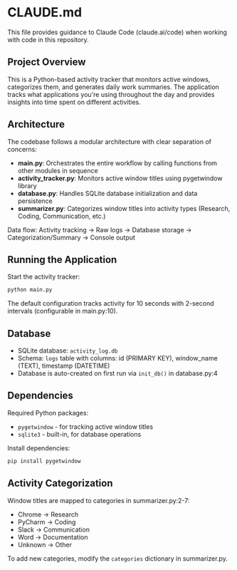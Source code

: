 # CLAUDE.md

This file provides guidance to Claude Code (claude.ai/code) when working with code in this repository.

## Project Overview

This is a Python-based activity tracker that monitors active windows, categorizes them, and generates daily work summaries. The application tracks what applications you're using throughout the day and provides insights into time spent on different activities.

## Architecture

The codebase follows a modular architecture with clear separation of concerns:

- **main.py**: Orchestrates the entire workflow by calling functions from other modules in sequence
- **activity_tracker.py**: Monitors active window titles using pygetwindow library
- **database.py**: Handles SQLite database initialization and data persistence
- **summarizer.py**: Categorizes window titles into activity types (Research, Coding, Communication, etc.)

Data flow: Activity tracking → Raw logs → Database storage → Categorization/Summary → Console output

## Running the Application

Start the activity tracker:
```bash
python main.py
```

The default configuration tracks activity for 10 seconds with 2-second intervals (configurable in main.py:10).

## Database

- SQLite database: `activity_log.db`
- Schema: `logs` table with columns: id (PRIMARY KEY), window_name (TEXT), timestamp (DATETIME)
- Database is auto-created on first run via `init_db()` in database.py:4

## Dependencies

Required Python packages:
- `pygetwindow` - for tracking active window titles
- `sqlite3` - built-in, for database operations

Install dependencies:
```bash
pip install pygetwindow
```

## Activity Categorization

Window titles are mapped to categories in summarizer.py:2-7:
- Chrome → Research
- PyCharm → Coding
- Slack → Communication
- Word → Documentation
- Unknown → Other

To add new categories, modify the `categories` dictionary in summarizer.py.
